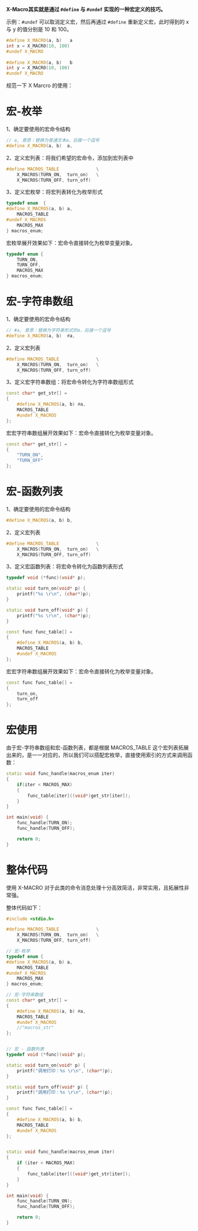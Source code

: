 **X-Macro其实就是通过 `#define` 与 `#undef` 实现的一种宏定义的技巧。**

示例：`#undef` 可以取消定义宏，然后再通过 `#define` 重新定义宏，此时得到的 x 与 y 的值分别是 10 和 100。

```c++
#define X_MACRO(a, b)	a
int x = X_MACRO(10, 100)
#undef X_MACRO
    
#define X_MACRO(a, b)   b
int y = X_MACRO(10, 100)
#undef X_MACRO
```


规范一下 X Marcro 的使用：

# 宏-枚举

1、确定要使用的宏命令结构

```c++
// a, 意思：替换为普通文本a，后接一个逗号
#define X_MACRO(a, b)  a,
```

2、定义宏列表：将我们希望的宏命令，添加到宏列表中

```c++
#define MACROS_TABLE              \
    X_MACROS(TURN_ON,  turn_on)   \
    X_MACROS(TURN_OFF, turn_off)  
```

3、定义宏枚举：将宏列表转化为枚举形式

```c++
typedef enum  {
#define X_MACROS(a, b) a,
    MACROS_TABLE
#undef X_MACROS
    MACROS_MAX
} macros_enum;
```

宏枚举展开效果如下：宏命令直接转化为枚举变量对象。

```c++
typedef enum {
    TURN_ON,
    TURN_OFF,
    MACROS_MAX
} macros_enum;
```


# 宏-字符串数组

1、确定要使用的宏命令结构

```c++
// #a, 意思：替换为字符串形式的a，后接一个逗号
#define X_MACRO(a, b)  #a,
```

2、定义宏列表

```c++
#define MACROS_TABLE              \
    X_MACROS(TURN_ON,  turn_on)   \
    X_MACROS(TURN_OFF, turn_off)  
```

3、定义宏字符串数组：将宏命令转化为字符串数组形式

```c++
const char* get_str[] = 
{
    #define X_MACROS(a, b) #a,
    MACROS_TABLE
    #undef X_MACROS
};
```

宏宏字符串数组展开效果如下：宏命令直接转化为枚举变量对象。

```c++
const char* get_str[] = 
{
    "TURN_ON",
    "TURN_OFF"
};
```



# 宏-函数列表

1、确定要使用的宏命令结构

```c++
#define X_MACROS(a, b) b,
```


2、定义宏列表

```c++
#define MACROS_TABLE              \
    X_MACROS(TURN_ON,  turn_on)   \
    X_MACROS(TURN_OFF, turn_off)  
```

3、定义宏函数列表：将宏命令转化为函数列表形式

```c++
typedef void (*func)(void* p);

static void turn_on(void* p) {
    printf("%s \r\n", (char*)p);
}

static void turn_off(void* p) {
    printf("%s \r\n", (char*)p);
}

const func func_table[] = 
{
    #define X_MACROS(a, b) b,
    MACROS_TABLE
    #undef X_MACROS
};
```

宏宏字符串数组展开效果如下：宏命令直接转化为枚举变量对象。

```c++
const func func_table[] = 
{
    turn_on,
    turn_off
};
```


# 宏使用

由于宏-字符串数组和宏-函数列表，都是根据 MACROS_TABLE 这个宏列表拓展出来的，是一一对应的，所以我们可以搭配宏枚举，直接使用索引的方式来调用函数：

```c++
static void func_handle(macros_enum iter)
{
    if(iter < MACROS_MAX)
    {
        func_table[iter]((void*)get_str[iter]);
    }
}

int main(void) {
    func_handle(TURN_ON);
    func_handle(TURN_OFF);

    return 0;
}
```


# 整体代码

使用 X-MACRO 对于此类的命令消息处理十分高效简洁，非常实用，且拓展性非常强。

整体代码如下：

```c++
#include <stdio.h>

#define MACROS_TABLE              \
    X_MACROS(TURN_ON,  turn_on)   \
    X_MACROS(TURN_OFF, turn_off)  

// 宏-枚举
typedef enum {
#define X_MACROS(a, b) a,
    MACROS_TABLE
#undef X_MACROS
    MACROS_MAX
} macros_enum;

// 宏-字符串数组
const char* get_str[] =
{
    #define X_MACROS(a, b) #a,
    MACROS_TABLE
    #undef X_MACROS
    //"macros_str"
};


// 宏 - 函数列表
typedef void (*func)(void* p);

static void turn_on(void* p) {
    printf("调用打印：%s \r\n", (char*)p);
}

static void turn_off(void* p) {
    printf("调用打印：%s \r\n", (char*)p);
}

const func func_table[] =
{
    #define X_MACROS(a, b) b,
    MACROS_TABLE
    #undef X_MACROS
};


static void func_handle(macros_enum iter)
{
    if (iter < MACROS_MAX)
    {
        func_table[iter]((void*)get_str[iter]);
    }
}

int main(void) {
    func_handle(TURN_ON);
    func_handle(TURN_OFF);

    return 0;
}
```


